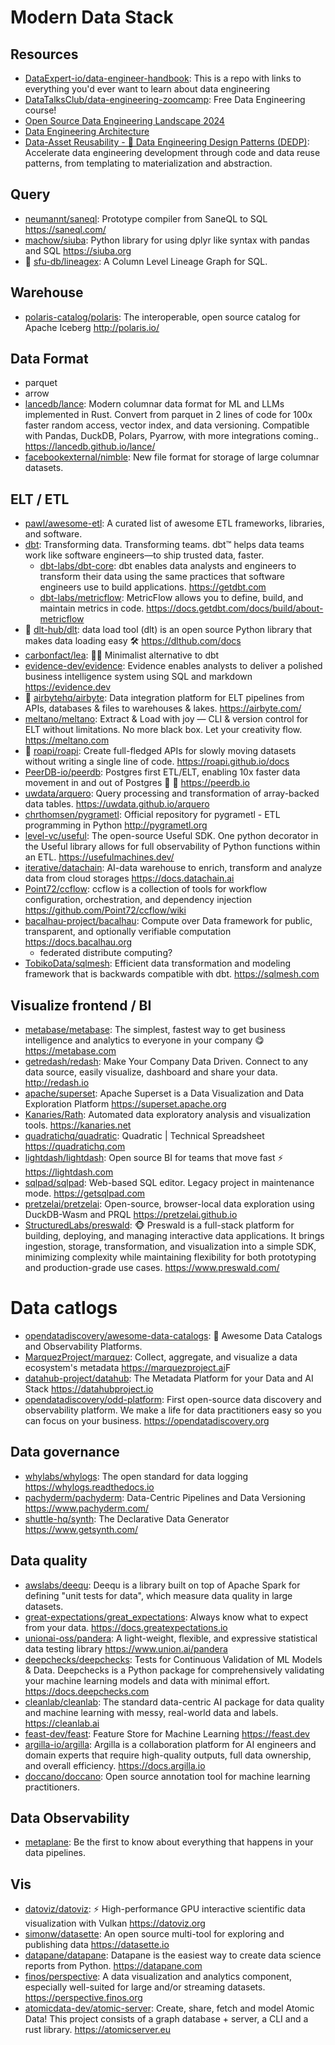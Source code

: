 # Modern Data Stack

## Resources

- [DataExpert-io/data-engineer-handbook](https://github.com/DataExpert-io/data-engineer-handbook): This is a repo with links to everything you'd ever want to learn about data engineering
- [DataTalksClub/data-engineering-zoomcamp](https://github.com/DataTalksClub/data-engineering-zoomcamp): Free Data Engineering course!
- [Open Source Data Engineering Landscape 2024](https://practicaldataengineering.substack.com/p/open-source-data-engineering-landscape)
- [Data Engineering Architecture](https://www.ssp.sh/brain/data-engineering-architecture/)
- [Data-Asset Reusability - 📖 Data Engineering Design Patterns (DEDP)](https://www.dedp.online/part-2/5-dep/data-asset-reusability-pattern.html): Accelerate data engineering development through code and data reuse patterns, from templating to materialization and abstraction.

## Query

- [neumannt/saneql](https://github.com/neumannt/saneql): Prototype compiler from SaneQL to SQL <https://saneql.com/>
- [machow/siuba](https://github.com/machow/siuba): Python library for using dplyr like syntax with pandas and SQL <https://siuba.org>
- 🌟 [sfu-db/lineagex](https://github.com/sfu-db/lineagex): A Column Level Lineage Graph for SQL.

## Warehouse

- [polaris-catalog/polaris](https://github.com/polaris-catalog/polaris): The interoperable, open source catalog for Apache Iceberg <http://polaris.io/>

## Data Format

- parquet
- arrow
- [lancedb/lance](https://github.com/lancedb/lance): Modern columnar data format for ML and LLMs implemented in Rust. Convert from parquet in 2 lines of code for 100x faster random access, vector index, and data versioning. Compatible with Pandas, DuckDB, Polars, Pyarrow, with more integrations coming.. <https://lancedb.github.io/lance/>
- [facebookexternal/nimble](https://github.com/facebookexternal/nimble): New file format for storage of large columnar datasets.

## ELT / ETL

- [pawl/awesome-etl](https://github.com/pawl/awesome-etl): A curated list of awesome ETL frameworks, libraries, and software.
- [dbt](https://www.getdbt.com/): Transforming data. Transforming teams. dbt™ helps data teams work like software engineers—to ship trusted data, faster.
  - [dbt-labs/dbt-core](https://github.com/dbt-labs/dbt-core): dbt enables data analysts and engineers to transform their data using the same practices that software engineers use to build applications. <https://getdbt.com>
  - [dbt-labs/metricflow](https://github.com/dbt-labs/metricflow): MetricFlow allows you to define, build, and maintain metrics in code. <https://docs.getdbt.com/docs/build/about-metricflow>
- 🌟 [dlt-hub/dlt](https://github.com/dlt-hub/dlt): data load tool (dlt) is an open source Python library that makes data loading easy 🛠️ <https://dlthub.com/docs>
- [carbonfact/lea](https://github.com/carbonfact/lea): 🏃‍♀️ Minimalist alternative to dbt
- [evidence-dev/evidence](https://github.com/evidence-dev/evidence): Evidence enables analysts to deliver a polished business intelligence system using SQL and markdown <https://evidence.dev>
- 🌟 [airbytehq/airbyte](https://github.com/airbytehq/airbyte): Data integration platform for ELT pipelines from APIs, databases & files to warehouses & lakes. <https://airbyte.com/>
- [meltano/meltano](https://github.com/meltano/meltano): Extract & Load with joy — CLI & version control for ELT without limitations. No more black box. Let your creativity flow. <https://meltano.com>
- 🌟 [roapi/roapi](https://github.com/roapi/roapi): Create full-fledged APIs for slowly moving datasets without writing a single line of code. <https://roapi.github.io/docs>
- [PeerDB-io/peerdb](https://github.com/PeerDB-io/peerdb): Postgres first ETL/ELT, enabling 10x faster data movement in and out of Postgres 🐘 🚀 <https://peerdb.io>
- [uwdata/arquero](https://github.com/uwdata/arquero): Query processing and transformation of array-backed data tables. <https://uwdata.github.io/arquero>
- [chrthomsen/pygrametl](https://github.com/chrthomsen/pygrametl): Official repository for pygrametl - ETL programming in Python <http://pygrametl.org>
- [level-vc/useful](https://github.com/level-vc/useful): The open-source Useful SDK. One python decorator in the Useful library allows for full observability of Python functions within an ETL. <https://usefulmachines.dev/>
- [iterative/datachain](https://github.com/iterative/datachain): AI-data warehouse to enrich, transform and analyze data from cloud storages <https://docs.datachain.ai>
- [Point72/ccflow](https://github.com/Point72/ccflow): ccflow is a collection of tools for workflow configuration, orchestration, and dependency injection <https://github.com/Point72/ccflow/wiki>
- [bacalhau-project/bacalhau](https://github.com/bacalhau-project/bacalhau): Compute over Data framework for public, transparent, and optionally verifiable computation <https://docs.bacalhau.org>
  - federated distribute computing?
- [TobikoData/sqlmesh](https://github.com/TobikoData/sqlmesh): Efficient data transformation and modeling framework that is backwards compatible with dbt. <https://sqlmesh.com>

## Visualize frontend / BI

- [metabase/metabase](https://github.com/metabase/metabase): The simplest, fastest way to get business intelligence and analytics to everyone in your company 😋 <https://metabase.com>
- [getredash/redash](https://github.com/getredash/redash): Make Your Company Data Driven. Connect to any data source, easily visualize, dashboard and share your data. <http://redash.io>
- [apache/superset](https://github.com/apache/superset): Apache Superset is a Data Visualization and Data Exploration Platform <https://superset.apache.org>
- [Kanaries/Rath](https://github.com/Kanaries/Rath): Automated data exploratory analysis and visualization tools. <https://kanaries.net>
- [quadratichq/quadratic](https://github.com/quadratichq/quadratic): Quadratic | Technical Spreadsheet <https://quadratichq.com>
- [lightdash/lightdash](https://github.com/lightdash/lightdash): Open source BI for teams that move fast ⚡️ <https://lightdash.com>
- [sqlpad/sqlpad](https://github.com/sqlpad/sqlpad): Web-based SQL editor. Legacy project in maintenance mode. <https://getsqlpad.com>
- [pretzelai/pretzelai](https://github.com/pretzelai/pretzelai): Open-source, browser-local data exploration using DuckDB-Wasm and PRQL <https://pretzelai.github.io>
- [StructuredLabs/preswald](https://github.com/StructuredLabs/preswald): 🐵 Preswald is a full-stack platform for building, deploying, and managing interactive data applications. It brings ingestion, storage, transformation, and visualization into a simple SDK, minimizing complexity while maintaining flexibility for both prototyping and production-grade use cases. <https://www.preswald.com/>

# Data catlogs

- [opendatadiscovery/awesome-data-catalogs](https://github.com/opendatadiscovery/awesome-data-catalogs): 📙 Awesome Data Catalogs and Observability Platforms.
- [MarquezProject/marquez](https://github.com/MarquezProject/marquez): Collect, aggregate, and visualize a data ecosystem's metadata <https://marquezproject.ai>F
- [datahub-project/datahub](https://github.com/datahub-project/datahub): The Metadata Platform for your Data and AI Stack <https://datahubproject.io>
- [opendatadiscovery/odd-platform](https://github.com/opendatadiscovery/odd-platform): First open-source data discovery and observability platform. We make a life for data practitioners easy so you can focus on your business. <https://opendatadiscovery.org>

## Data governance

- [whylabs/whylogs](https://github.com/whylabs/whylogs): The open standard for data logging <https://whylogs.readthedocs.io>
- [pachyderm/pachyderm](https://github.com/pachyderm/pachyderm): Data-Centric Pipelines and Data Versioning <https://www.pachyderm.com/>
- [shuttle-hq/synth](https://github.com/shuttle-hq/synth): The Declarative Data Generator <https://www.getsynth.com/>

## Data quality

- [awslabs/deequ](https://github.com/awslabs/deequ): Deequ is a library built on top of Apache Spark for defining "unit tests for data", which measure data quality in large datasets.
- [great-expectations/great_expectations](https://github.com/great-expectations/great_expectations): Always know what to expect from your data. <https://docs.greatexpectations.io>
- [unionai-oss/pandera](https://github.com/unionai-oss/pandera): A light-weight, flexible, and expressive statistical data testing library <https://www.union.ai/pandera>
- [deepchecks/deepchecks](https://github.com/deepchecks/deepchecks): Tests for Continuous Validation of ML Models & Data. Deepchecks is a Python package for comprehensively validating your machine learning models and data with minimal effort. <https://docs.deepchecks.com>
- [cleanlab/cleanlab](https://github.com/cleanlab/cleanlab): The standard data-centric AI package for data quality and machine learning with messy, real-world data and labels. <https://cleanlab.ai>
- [feast-dev/feast](https://github.com/feast-dev/feast): Feature Store for Machine Learning <https://feast.dev>
- [argilla-io/argilla](https://github.com/argilla-io/argilla): Argilla is a collaboration platform for AI engineers and domain experts that require high-quality outputs, full data ownership, and overall efficiency. <https://docs.argilla.io>
- [doccano/doccano](https://github.com/doccano/doccano): Open source annotation tool for machine learning practitioners.

## Data Observability

- [metaplane](https://www.metaplane.dev/): Be the first to know about everything that happens in your data pipelines.

## Vis

- [datoviz/datoviz](https://github.com/datoviz/datoviz/): ⚡ High-performance GPU interactive scientific data visualization with Vulkan <https://datoviz.org>
- [simonw/datasette](https://github.com/simonw/datasette): An open source multi-tool for exploring and publishing data <https://datasette.io>
- [datapane/datapane](https://github.com/datapane/datapane): Datapane is the easiest way to create data science reports from Python. <https://datapane.com>
- [finos/perspective](https://github.com/finos/perspective): A data visualization and analytics component, especially well-suited for large and/or streaming datasets. <https://perspective.finos.org>
- [atomicdata-dev/atomic-server](https://github.com/atomicdata-dev/atomic-server): Create, share, fetch and model Atomic Data! This project consists of a graph database + server, a CLI and a rust library. <https://atomicserver.eu>
